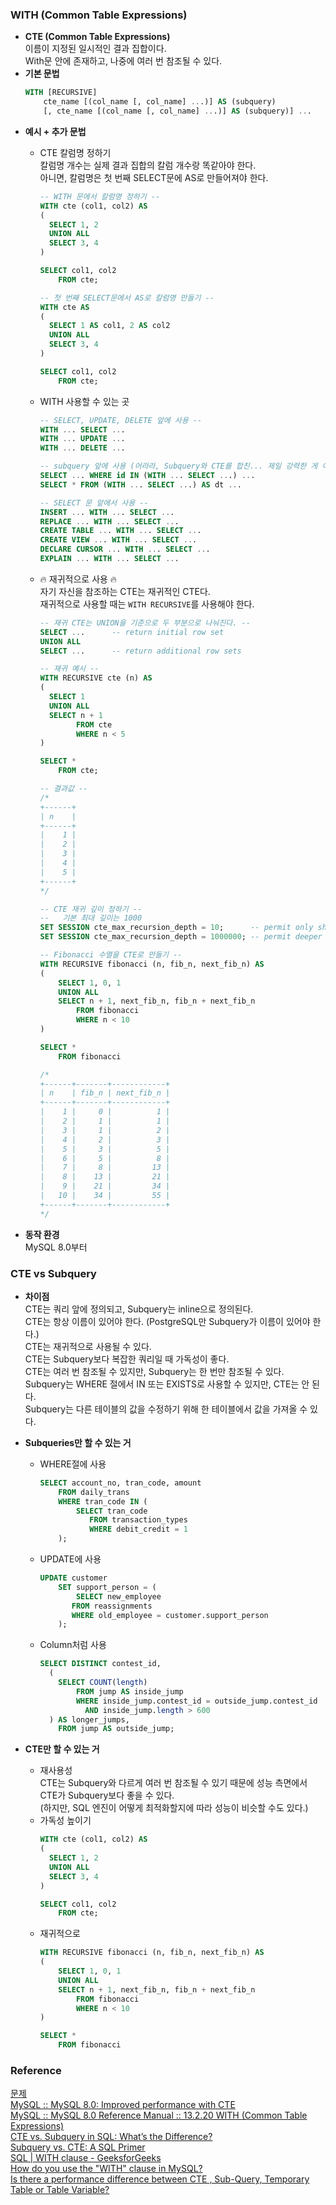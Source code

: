 ### WITH (Common Table Expressions)
- **CTE (Common Table Expressions)**<br>
    이름이 지정된 일시적인 결과 집합이다.<br>
    With문 안에 존재하고, 나중에 여러 번 참조될 수 있다.<br>
- **기본 문법**<br>
    ```sql
    WITH [RECURSIVE]
    	cte_name [(col_name [, col_name] ...)] AS (subquery)
    	[, cte_name [(col_name [, col_name] ...)] AS (subquery)] ...
    ```
- **예시 + 추가 문법**<br>
    - CTE 칼럼명 정하기<br>
        칼럼명 개수는 실제 결과 집합의 칼럼 개수랑 똑같아야 한다.<br>
        아니면, 칼럼명은 첫 번째 SELECT문에 AS로 만들어져야 한다.<br>
        ```sql
        -- WITH 문에서 칼럼명 정하기 --
        WITH cte (col1, col2) AS
        (
          SELECT 1, 2
          UNION ALL
          SELECT 3, 4
        )
        
        SELECT col1, col2
        	FROM cte;
        
        -- 첫 번째 SELECT문에서 AS로 칼럼명 만들기 --
        WITH cte AS
        (
          SELECT 1 AS col1, 2 AS col2
          UNION ALL
          SELECT 3, 4
        )
        
        SELECT col1, col2
        	FROM cte;
        ```
    - WITH 사용할 수 있는 곳<br>
        ```sql
        -- SELECT, UPDATE, DELETE 앞에 사용 --
        WITH ... SELECT ...
        WITH ... UPDATE ...
        WITH ... DELETE ...
        
        -- subquery 앞에 사용 (어라라, Subquery와 CTE를 합친... 제일 강력한 게 아닌가?) --
        SELECT ... WHERE id IN (WITH ... SELECT ...) ...
        SELECT * FROM (WITH ... SELECT ...) AS dt ...
        
        -- SELECT 문 앞에서 사용 --
        INSERT ... WITH ... SELECT ...
        REPLACE ... WITH ... SELECT ...
        CREATE TABLE ... WITH ... SELECT ...
        CREATE VIEW ... WITH ... SELECT ...
        DECLARE CURSOR ... WITH ... SELECT ...
        EXPLAIN ... WITH ... SELECT ...
        ```
        
    - 🔥 재귀적으로 사용 🔥<br>
        자기 자신을 참조하는 CTE는 재귀적인 CTE다.<br>
        재귀적으로 사용할 때는 `WITH RECURSIVE`를 사용해야 한다.<br>
        ```sql
        -- 재귀 CTE는 UNION을 기준으로 두 부분으로 나눠진다. --
        SELECT ...      -- return initial row set
        UNION ALL
        SELECT ...      -- return additional row sets
        
        -- 재귀 예시 --
        WITH RECURSIVE cte (n) AS
        (
          SELECT 1
          UNION ALL
          SELECT n + 1
        		FROM cte
        		WHERE n < 5
        )
        
        SELECT *
        	FROM cte;
        
        -- 결과값 --
        /*
        +------+
        | n    |
        +------+
        |    1 |
        |    2 |
        |    3 |
        |    4 |
        |    5 |
        +------+
        */
        
        -- CTE 재귀 깊이 정하기 --
        --   기본 최대 깊이는 1000
        SET SESSION cte_max_recursion_depth = 10;      -- permit only shallow recursion
        SET SESSION cte_max_recursion_depth = 1000000; -- permit deeper recursion
        
        -- Fibonacci 수열을 CTE로 만들기 --
        WITH RECURSIVE fibonacci (n, fib_n, next_fib_n) AS
        (
        	SELECT 1, 0, 1
        	UNION ALL
        	SELECT n + 1, next_fib_n, fib_n + next_fib_n
        		FROM fibonacci
        		WHERE n < 10
        )
        
        SELECT *
        	FROM fibonacci
        
        /*
        +------+-------+------------+
        | n    | fib_n | next_fib_n |
        +------+-------+------------+
        |    1 |     0 |          1 |
        |    2 |     1 |          1 |
        |    3 |     1 |          2 |
        |    4 |     2 |          3 |
        |    5 |     3 |          5 |
        |    6 |     5 |          8 |
        |    7 |     8 |         13 |
        |    8 |    13 |         21 |
        |    9 |    21 |         34 |
        |   10 |    34 |         55 |
        +------+-------+------------+
        */
        ```
- **동작 환경**<br>
    MySQL 8.0부터

### **CTE vs Subquery**
- **차이점**<br>
    CTE는 쿼리 앞에 정의되고, Subquery는 inline으로 정의된다.<br>
    CTE는 항상 이름이 있어야 한다. (PostgreSQL만 Subquery가 이름이 있어야 한다.)<br>
    CTE는 재귀적으로 사용될 수 있다.<br>
    CTE는 Subquery보다 복잡한 쿼리일 때 가독성이 좋다.<br>
    CTE는 여러 번 참조될 수 있지만, Subquery는 한 번만 참조될 수 있다.<br>
    Subquery는 WHERE 절에서 IN 또는 EXISTS로 사용할 수 있지만, CTE는 안 된다.<br>
    Subquery는 다른 테이블의 값을 수정하기 위해 한 테이블에서 값을 가져올 수 있다.<br>
- **Subqueries만 할 수 있는 거**<br>
    - WHERE절에 사용<br>
        ```sql
        SELECT account_no, tran_code, amount
        	FROM daily_trans
        	WHERE tran_code IN (
        		SELECT tran_code
        		   FROM transaction_types
        		   WHERE debit_credit = 1
        	);
        ```
        
    - UPDATE에 사용
        
        ```sql
        UPDATE customer
        	SET support_person = (
        		SELECT new_employee
        	   FROM reassignments
        	   WHERE old_employee = customer.support_person
        	);
        ```
        
    - Column처럼 사용
        
        ```sql
        SELECT DISTINCT contest_id,
          (
            SELECT COUNT(length)
        	    FROM jump AS inside_jump
        	    WHERE inside_jump.contest_id = outside_jump.contest_id
        	      AND inside_jump.length > 600
          ) AS longer_jumps,
        	FROM jump AS outside_jump;
        ```
        
- **CTE만 할 수 있는 거**<br>
    - 재사용성<br>
        CTE는 Subquery와 다르게 여러 번 참조될 수 있기 때문에 성능 측면에서 CTE가 Subquery보다 좋을 수 있다.<br>
        (하지만, SQL 엔진이 어떻게 최적화할지에 따라 성능이 비슷할 수도 있다.)<br>
    - 가독성 높이기<br>
        ```sql
        WITH cte (col1, col2) AS
        (
          SELECT 1, 2
          UNION ALL
          SELECT 3, 4
        )
        
        SELECT col1, col2
        	FROM cte;
        ```
    - 재귀적으로<br>
        ```sql
        WITH RECURSIVE fibonacci (n, fib_n, next_fib_n) AS
        (
        	SELECT 1, 0, 1
        	UNION ALL
        	SELECT n + 1, next_fib_n, fib_n + next_fib_n
        		FROM fibonacci
        		WHERE n < 10
        )
        
        SELECT *
        	FROM fibonacci
        ```

### Reference
[문제](https://school.programmers.co.kr/learn/courses/30/lessons/151141)<br>
[MySQL :: MySQL 8.0: Improved performance with CTE](https://dev.mysql.com/blog-archive/mysql-8-0-improved-performance-with-cte/)<br>
[MySQL :: MySQL 8.0 Reference Manual :: 13.2.20 WITH (Common Table Expressions)](https://dev.mysql.com/doc/refman/8.0/en/with.html)<br>
[CTE vs. Subquery in SQL: What’s the Difference?](https://learnsql.com/blog/cte-vs-subquery/)<br>
[Subquery vs. CTE: A SQL Primer](https://learnsql.com/blog/sql-subquery-cte-difference/)<br>
[SQL | WITH clause - GeeksforGeeks](https://www.geeksforgeeks.org/sql-with-clause/)<br>
[How do you use the "WITH" clause in MySQL?](https://stackoverflow.com/questions/1382573/how-do-you-use-the-with-clause-in-mysql)<br>
[Is there a performance difference between CTE , Sub-Query, Temporary Table or Table Variable?](https://stackoverflow.com/questions/11169550/is-there-a-performance-difference-between-cte-sub-query-temporary-table-or-ta)<br>
